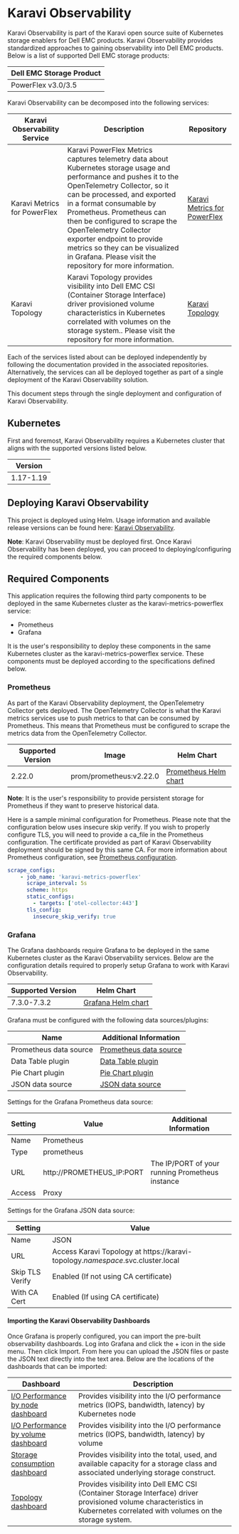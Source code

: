<!--
Copyright (c) 2020 Dell Inc., or its subsidiaries. All Rights Reserved.

Licensed under the Apache License, Version 2.0 (the "License");
you may not use this file except in compliance with the License.
You may obtain a copy of the License at

    http://www.apache.org/licenses/LICENSE-2.0
-->

# Karavi Observability

Karavi Observability is part of the Karavi open source suite of Kubernetes storage enablers for Dell EMC products. Karavi Observability provides standardized approaches to gaining observability into Dell EMC products.  Below is a list of supported Dell EMC storage products:

| Dell EMC Storage Product   |
| --------- |
| PowerFlex v3.0/3.5 |

Karavi Observability can be decomposed into the following services:

| Karavi Observability Service | Description | Repository |
| --------- | --------- | --------- |
| Karavi Metrics for PowerFlex | Karavi PowerFlex Metrics captures telemetry data about Kubernetes storage usage and performance and pushes it to the OpenTelemetry Collector, so it can be processed, and exported in a format consumable by Prometheus. Prometheus can then be configured to scrape the OpenTelemetry Collector exporter endpoint to provide metrics so they can be visualized in Grafana. Please visit the repository for more information. | [Karavi Metrics for PowerFlex](https://github.com/dell/karavi-metrics-powerflex) |
| Karavi Topology | Karavi Topology provides visibility into Dell EMC CSI (Container Storage Interface) driver provisioned volume characteristics in Kubernetes correlated with volumes on the storage system.. Please visit the repository for more information. | [Karavi Topology](https://github.com/dell/karavi-topology) |

Each of the services listed about can be deployed independently by following the documentation provided in the associated repositories.  Alternatively, the services can all be deployed together as part of a single deployment of the Karavi Observability solution.

This document steps through the single deployment and configuration of Karavi Observability.

## Kubernetes

First and foremost, Karavi Observability requires a Kubernetes cluster that aligns with the supported versions listed below.

| Version   |
| --------- |
| 1.17-1.19 |

## Deploying Karavi Observability

This project is deployed using Helm. Usage information and available release versions can be found here: [Karavi Observability](https://github.com/dell/helm-charts/tree/main/charts/karavi-observability).

**Note**: Karavi Observability must be deployed first.  Once Karavi Observability has been deployed, you can proceed to deploying/configuring the required components below.

## Required Components

This application requires the following third party components to be deployed in the same Kubernetes cluster as the karavi-metrics-powerflex service:

* Prometheus
* Grafana

It is the user's responsibility to deploy these components in the same Kubernetes cluster as the karavi-metrics-powerflex service.  These components must be deployed according to the specifications defined below.

### Prometheus

As part of the Karavi Observability deployment, the OpenTelemetry Collector gets deployed.  The OpenTelemetry Collector is what the Karavi metrics services use to push metrics to that can be consumed by Prometheus.  This means that Prometheus must be configured to scrape the metrics data from the OpenTelemetry Collector.

| Supported Version | Image                   | Helm Chart                                                   |
| ----------------- | ----------------------- | ------------------------------------------------------------ |
| 2.22.0           | prom/prometheus:v2.22.0 | [Prometheus Helm chart](https://github.com/prometheus-community/helm-charts/tree/main/charts/prometheus) |

**Note**: It is the user's responsibility to provide persistent storage for Prometheus if they want to preserve historical data.

Here is a sample minimal configuration for Prometheus. Please note that the configuration below uses insecure skip verify. If you wish to properly configure TLS, you will need to provide a ca_file in the Prometheus configuration. The certificate provided as part of Karavi Observability deployment should be signed by this same CA. For more information about Prometheus configuration, see [Prometheus configuration](https://prometheus.io/docs/prometheus/latest/configuration/configuration/#configuration).

```yaml
scrape_configs:
    - job_name: 'karavi-metrics-powerflex'
      scrape_interval: 5s
      scheme: https
      static_configs:
        - targets: ['otel-collector:443']
      tls_config:
        insecure_skip_verify: true
```

### Grafana

The Grafana dashboards require Grafana to be deployed in the same Kubernetes cluster as the Karavi Observability services.  Below are the configuration details required to properly setup Grafana to work with Karavi Observability.

| Supported Version | Helm Chart                                                |
| ----------------- | --------------------------------------------------------- |
| 7.3.0-7.3.2       | [Grafana Helm chart](https://github.com/grafana/helm-charts/tree/main/charts/grafana) |

Grafana must be configured with the following data sources/plugins:

| Name                   | Additional Information                                                     |
| ---------------------- | -------------------------------------------------------------------------- |
| Prometheus data source | [Prometheus data source](https://grafana.com/docs/grafana/latest/features/datasources/prometheus/)   |
| Data Table plugin      | [Data Table plugin](https://grafana.com/grafana/plugins/briangann-datatable-panel/installation) |
| Pie Chart plugin       | [Pie Chart plugin](https://grafana.com/grafana/plugins/grafana-piechart-panel)                 |
| JSON data source       | [JSON data source](https://grafana.com/grafana/plugins/simpod-json-datasource)                 |

Settings for the Grafana Prometheus data source:

| Setting | Value                     | Additional Information                          |
| ------- | ------------------------- | ----------------------------------------------- |
| Name    | Prometheus                |                                                 |
| Type    | prometheus                |                                                 |
| URL     | http://PROMETHEUS_IP:PORT | The IP/PORT of your running Prometheus instance |
| Access  | Proxy                     |                                                 |

Settings for the Grafana JSON data source:

| Setting             | Value                             |
| ------------------- | --------------------------------- |
| Name                | JSON |
| URL                 | Access Karavi Topology at https://karavi-topology.*namespace*.svc.cluster.local |
| Skip TLS Verify     | Enabled (If not using CA certificate) |
| With CA Cert        | Enabled (If using CA certificate) |

#### Importing the Karavi Observability Dashboards

Once Grafana is properly configured, you can import the pre-built observability dashboards. Log into Grafana and click the + icon in the side menu. Then click Import. From here you can upload the JSON files or paste the JSON text directly into the text area.  Below are the locations of the dashboards that can be imported:

| Dashboard           | Description |
| ------------------- | --------------------------------- |
| [I/O Performance by node dashboard](https://github.com/dell/karavi-metrics-powerflex/blob/main/grafana/dashboards/powerflex/sdc_io_metrics.json) | Provides visibility into the I/O performance metrics (IOPS, bandwidth, latency) by Kubernetes node |
| [I/O Performance by volume dashboard](https://github.com/dell/karavi-metrics-powerflex/blob/main/grafana/dashboards/powerflex/volume_io_metrics.json) | Provides visibility into the I/O performance metrics (IOPS, bandwidth, latency) by volume |
| [Storage consumption dashboard](https://github.com/dell/karavi-metrics-powerflex/blob/main/grafana/dashboards/powerflex/storage_consumption.json) | Provides visibility into the total, used, and available capacity for a storage class and associated underlying storage construct. |
| [Topology dashboard](https://github.com/dell/karavi-topology/blob/main/grafana/dashboards/topology.json) | Provides visibility into Dell EMC CSI (Container Storage Interface) driver provisioned volume characteristics in Kubernetes correlated with volumes on the storage system. |
